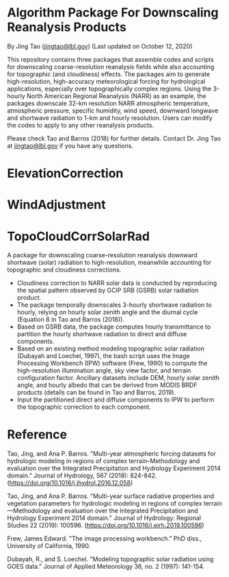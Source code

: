 # Algorithm Package For Downscaling Reanalysis Products
By Jing Tao (jingtao@lbl.gov)
(Last updated on October 12, 2020)

This repository contains three packages that assemble codes and scripts for downscaling coarse-resolution reanalysis fields while also accounting for topographic (and cloudiness) effects. The packages aim to generate high-resolution, high-accuracy meteorological forcing for hydrological applications, especially over topographically complex regions. Using the 3-hourly North American Regional Reanalysis (NARR) as an example, the packages downscale 32-km resolution NARR atmospheric temperature, atmospheric pressure, specific humidity, wind speed, downward longwave and shortwave radiation to 1-km and hourly resolution. Users can modify the codes to apply to any other reanalysis products.

Please check Tao and Barros (2018) for further details. Contact Dr. Jing Tao at jingtao@lbl.gov if you have any questions.

# ElevationCorrection

# WindAdjustment

# TopoCloudCorrSolarRad 
A package for downscaling coarse-resolution reanalysis downward shortwave (solar) radiation to high-resolution, meanwhile accounting for topographic and cloudiness corrections.
-	Cloudiness correction to NARR solar data is conducted by reproducing the spatial pattern observed by GCIP SRB (GSRB) solar radiation product.
-	The package temporally downscales 3-hourly shortwave radiation to hourly, relying on hourly solar zenith angle and the diurnal cycle (Equation 8 in Tao and Barros (2018)).
-	Based on GSRB data, the package computes hourly transmittance to partition the hourly shortwave radiation to direct and diffuse components. 
-	Based on an existing method modeling topographic solar radiation (Dubayah and Loechel, 1997), the bash script uses the Image Processing Workbench (IPW) software (Frew, 1990) to compute the high-resolution illumination angle, sky view factor, and terrain configuration factor. Ancillary datasets include DEM, hourly solar zenith angle, and hourly albedo that can be derived from MODIS BRDF products (details can be found in Tao and Barros, 2019). 
-	Input the partitioned direct and diffuse components to IPW to perform the topographic correction to each component.

# Reference 
Tao, Jing, and Ana P. Barros. "Multi-year atmospheric forcing datasets for hydrologic modeling in regions of complex terrain–Methodology and evaluation over the Integrated Precipitation and Hydrology Experiment 2014 domain." Journal of Hydrology, 567 (2018): 824-842. (https://doi.org/10.1016/j.jhydrol.2016.12.058)

Tao, Jing, and Ana P. Barros. "Multi-year surface radiative properties and vegetation parameters for hydrologic modeling in regions of complex terrain—Methodology and evaluation over the Integrated Precipitation and Hydrology Experiment 2014 domain." Journal of Hydrology: Regional Studies 22 (2019): 100596. (https://doi.org/10.1016/j.ejrh.2019.100596)

Frew, James Edward. "The image processing workbench." PhD diss., University of California, 1990.

Dubayah, R., and S. Loechel. "Modeling topographic solar radiation using GOES data." Journal of Applied Meteorology 36, no. 2 (1997): 141-154.

